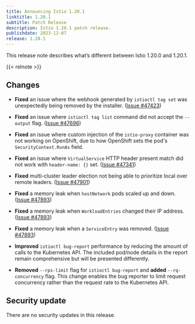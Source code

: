 ```yaml
---
title: Announcing Istio 1.20.1
linktitle: 1.20.1
subtitle: Patch Release
description: Istio 1.20.1 patch release.
publishdate: 2023-12-07
release: 1.20.1
---
```


This release note describes what’s different between Istio 1.20.0 and 1.20.1.

{{< relnote >}}

## Changes

- **Fixed** an issue where the webhook generated by `istioctl tag set` was unexpectedly being removed by the installer.
  ([Issue #47423](https://github.com/istio/istio/issues/47423))

- **Fixed** an issue where `istioctl tag list` command did not accept the `--output` flag.
  ([Issue #47696](https://github.com/istio/istio/issues/47696))

- **Fixed** an issue where custom injection of the `istio-proxy` container was not working on OpenShift, due to how
  OpenShift sets the pod's `SecurityContext.RunAs` field.

- **Fixed** an issue where `VirtualService` HTTP header present match did not work with `header-name: {}` set.
  ([Issue #47341](https://github.com/istio/istio/issues/47341))

- **Fixed** multi-cluster leader election not being able to prioritize local over remote leaders.
  ([Issue #47901](https://github.com/istio/istio/issues/47901))

- **Fixed** a memory leak when `hostNetwork` pods scaled up and down.
  ([Issue #47893](https://github.com/istio/istio/issues/47893))

- **Fixed** a memory leak when `WorkloadEntries` changed their IP address.
  ([Issue #47893](https://github.com/istio/istio/issues/47893))

- **Fixed** a memory leak when a `ServiceEntry` was removed.
  ([Issue #47893](https://github.com/istio/istio/issues/47893))

- **Improved** `istioctl bug-report` performance by reducing the amount of calls to the Kubernetes API. The included
  pod/node details in the report remain comprehensive but will be presented differently.

- **Removed** `--rps-limit` flag for `istioctl bug-report` and **added** `--rq-concurrency` flag.
  This change enables the bug reporter to limit request concurrency rather than the request rate to the Kubernetes API.

## Security update

There are no security updates in this release.
